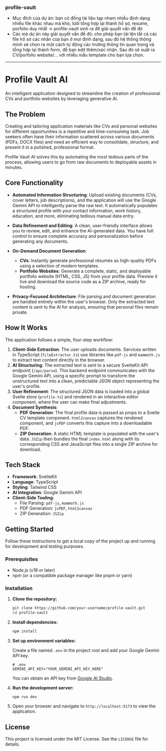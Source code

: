 ### profile-vault

- Mục đích của dự án: bạn có đống tài liệu tạp nham nhiều định dạng nhiều file khác nhau mà khó, lười tổng hợp lại thành hồ sơ, resume, porfolio duy nhất
  -> profile-vault sinh ra để giải quyết vấn đề đó
- Các mà dự án này giải quyết vấn đề đó: cho phép bạn tải lên tất cả các file hồ sơ các nhân của bạn ở mọi định dạng, sau đó hệ thống thông minh sẽ chọn ra một cách tự động các trường thông tin quan trọng và tổng hợp lại thành form, để bạn edit thêm/xác nhận. Sau đó sẽ xuất ra CV/porfolio website/... với nhiều mẫu template cho bạn lựa chọn.
---

# Profile Vault AI

An intelligent application designed to streamline the creation of professional CVs and portfolio websites by leveraging generative AI.

## The Problem

Creating and tailoring application materials like CVs and personal websites for different opportunities is a repetitive and time-consuming task. Job seekers often have their information scattered across various documents (PDFs, DOCX files) and need an efficient way to consolidate, structure, and present it in a polished, professional format.

Profile Vault AI solves this by automating the most tedious parts of the process, allowing users to go from raw documents to deployable assets in minutes.

## Core Functionality

-   **Automated Information Structuring**: Upload existing documents (CVs, cover letters, job descriptions), and the application will use the Google Gemini API to intelligently parse the raw text. It automatically populates a structured profile with your contact information, work history, education, and more, eliminating tedious manual data entry.

-   **Data Refinement and Editing**: A clean, user-friendly interface allows you to review, edit, and enhance the AI-generated data. You have full control to ensure complete accuracy and personalization before generating any documents.

-   **On-Demand Document Generation**:
    -   **CVs**: Instantly generate professional résumés as high-quality PDFs using a selection of modern templates.
    -   **Portfolio Websites**: Generate a complete, static, and deployable portfolio website (HTML, CSS, JS) from your profile data. Preview it live and download the source code as a ZIP archive, ready for hosting.

-   **Privacy-Focused Architecture**: File parsing and document generation are handled entirely within the user's browser. Only the extracted text content is sent to the AI for analysis, ensuring that personal files remain private.

## How It Works

The application follows a simple, four-step workflow:

1.  **Client-Side Extraction**: The user uploads documents. Services written in TypeScript (`fileExtractor.ts`) use libraries like `pdf-js` and `mammoth.js` to extract text content directly in the browser.
2.  **AI Structuring**: The extracted text is sent to a secure SvelteKit API endpoint (`/api/parse`). This backend endpoint communicates with the Google Gemini API, using a specific prompt to transform the unstructured text into a clean, predictable JSON object representing the user's profile.
3.  **User Refinement**: The structured JSON data is loaded into a global Svelte store (`profile.ts`) and rendered in an interactive editor component, where the user can make final adjustments.
4.  **Document Synthesis**:
    -   **PDF Generation**: The final profile data is passed as props to a Svelte CV template component. `html2canvas` captures the rendered component, and `jsPDF` converts this capture into a downloadable PDF.
    -   **ZIP Generation**: A static HTML template is populated with the user's data. `JSZip` then bundles the final `index.html` along with its corresponding CSS and JavaScript files into a single ZIP archive for download.

## Tech Stack

-   **Framework**: SvelteKit
-   **Language**: TypeScript
-   **Styling**: Tailwind CSS
-   **AI Integration**: Google Gemini API
-   **Client-Side Tooling**:
    -   File Parsing: `pdf-js`, `mammoth.js`
    -   PDF Generation: `jsPDF`, `html2canvas`
    -   ZIP Generation: `JSZip`

## Getting Started

Follow these instructions to get a local copy of the project up and running for development and testing purposes.

### Prerequisites

-   Node.js (v18 or later)
-   npm (or a compatible package manager like pnpm or yarn)

### Installation

1.  **Clone the repository:**
    ```sh
    git clone https://github.com/your-username/profile-vault.git
    cd profile-vault
    ```

2.  **Install dependencies:**
    ```sh
    npm install
    ```

3.  **Set up environment variables:**

    Create a file named `.env` in the project root and add your Google Gemini API key.

    ```env
    # .env
    GEMINI_API_KEY="YOUR_GEMINI_API_KEY_HERE"
    ```

    You can obtain an API key from [Google AI Studio](https://makersuite.google.com/).

4.  **Run the development server:**
    ```sh
    npm run dev
    ```

5.  Open your browser and navigate to `http://localhost:5173` to view the application.

## License

This project is licensed under the MIT License. See the `LICENSE` file for details.
